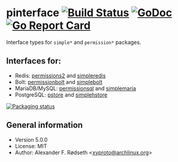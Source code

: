 # pinterface [![Build Status](https://travis-ci.com/xyproto/pinterface.svg?branch=master)](https://travis-ci.com/xyproto/pinterface) [![GoDoc](https://godoc.org/github.com/xyproto/pinterface?status.svg)](http://godoc.org/github.com/xyproto/pinterface) [![Go Report Card](https://goreportcard.com/badge/github.com/xyproto/pinterface)](https://goreportcard.com/report/github.com/xyproto/pinterface)

Interface types for `simple*` and `permission*` packages.

Interfaces for:
---------------

* Redis: [permissions2](https://github.com/xyproto/permissions2) and [simpleredis](https://github.com/xyproto/simpleredis)
* Bolt: [permissionbolt](https://github.com/xyproto/permissionbolt) and [simplebolt](https://github.com/xyproto/simplebolt)
* MariaDB/MySQL: [permissionsql](https://github.com/xyproto/permissionsql) and [simplemaria](https://github.com/xyproto/simplemaria)
* PostgreSQL: [pstore](https://github.com/xyproto/pstore) and [simplehstore](https://github.com/xyproto/simplehstore)

[![Packaging status](https://repology.org/badge/vertical-allrepos/go:github-xyproto-pinterface.svg)](https://repology.org/project/go:github-xyproto-pinterface/versions)

General information
-------------------

* Version 5.0.0
* License: MIT
* Author: Alexander F. Rødseth &lt;xyproto@archlinux.org&gt;
